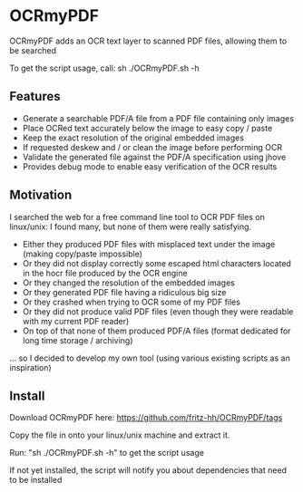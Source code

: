 OCRmyPDF
========

OCRmyPDF adds an OCR text layer to scanned PDF files, allowing them to be searched

To get the script usage, call: sh ./OCRmyPDF.sh -h

Features
--------

- Generate a searchable PDF/A file from a PDF file containing only images
- Place OCRed text accurately below the image to easy copy / paste
- Keep the exact resolution of the original embedded images
- If requested deskew and / or clean the image before performing OCR
- Validate the generated file against the PDF/A specification using jhove
- Provides debug mode to enable easy verification of the OCR results

Motivation
----------

I searched the web for a free command line tool to OCR PDF files on linux/unix:
I found many, but none of them were really satisfying.
- Either they produced PDF files with misplaced text under the image (making copy/paste impossible)
- Or they did not display correctly some escaped html characters located in the hocr file produced by the OCR engine
- Or they changed the resolution of the embedded images
- Or they generated PDF file having a ridiculous big size
- Or they crashed when trying to OCR some of my PDF files
- Or they did not produce valid PDF files (even though they were readable with my current PDF reader) 
- On top of that none of them produced PDF/A files (format dedicated for long time storage / archiving)

... so I decided to develop my own tool (using various existing scripts as an inspiration)

Install
--------

Download OCRmyPDF here: https://github.com/fritz-hh/OCRmyPDF/tags

Copy the file in onto your linux/unix machine and extract it.

Run: "sh ./OCRmyPDF.sh -h" to get the script usage

If not yet installed, the script will notify you about dependencies that need to be installed
